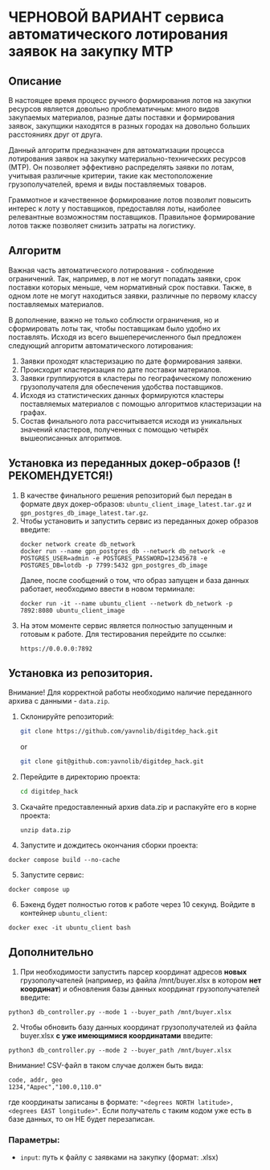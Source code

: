 # **ЧЕРНОВОЙ ВАРИАНТ** сервиса автоматического лотирования заявок на закупку МТР

## Описание
В настоящее время процесс ручного формирования лотов на закупки ресурсов является довольно проблематичным: много видов закупаемых материалов, разные даты поставки и формирования заявок, закупщики находятся в разных городах на довольно больших расстояниях друг от друга. 

Данный алгоритм предназначен для автоматизации процесса лотирования заявок на закупку материально-технических ресурсов (МТР). Он позволяет эффективно распределять заявки по лотам, учитывая различные критерии, такие как местоположение грузополучателей, время и виды поставляемых товаров.

Граммотное и качественное формирование лотов позволит повысить интерес к лоту у поставщиков, предоставляя лоты, наиболее релевантные возможностям поставщиков. Правильное формирование лотов также позволяет снизить затраты на логистику.

## Алгоритм
Важная часть автоматического лотирования - соблюдение ограничений. Так, например, в лот не могут попадать заявки, срок поставки которых меньше, чем нормативный срок поставки. Также, в одном лоте не могут находиться заявки, различные по первому классу поставляемых материалов. 

В дополнение, важно не только соблюсти ограничения, но и сформировать лоты так, чтобы поставщикам было удобно их поставлять. Исходя из всего вышеперечисленного был предложен следующий алгоритм автоматического лотирования:
1. Заявки проходят кластеризацию по дате формирования заявки.
2. Происходит кластеризация по дате поставки материалов.
3. Заявки группируются в кластеры по географическому положению грузополучателя для обеспечения удобства поставщиков.
4. Исходя из статистических данных формируются кластеры поставляемых материалов с помощью алгоритмов кластеризации на графах.
5. Состав финального лота рассчитывается исходя из уникальных значений кластеров, полученных с помощью четырёх вышеописанных алгоритмов.

## Установка из переданных докер-образов (!РЕКОМЕНДУЕТСЯ!)
1. В качестве финального решения репозиторий был передан в формате двух докер-образов: `ubuntu_client_image_latest.tar.gz` и `gpn_postgres_db_image_latest.tar.gz`.
2. Чтобы установить и запустить сервис из переданных докер образов введите:
   ```
   docker network create db_network
   docker run --name gpn_postgres_db --network db_network -e POSTGRES_USER=admin -e POSTGRES_PASSWORD=12345678 -e POSTGRES_DB=lotdb -p 7799:5432 gpn_postgres_db_image
   ```
   Далее, после сообщений о том, что образ запущен и база данных работает, необходимо ввести в новом терминале:
   ```
   docker run -it --name ubuntu_client --network db_network -p 7892:8080 ubuntu_client_image
   ```
3. На этом моменте сервис является полностью запущенным и готовым к работе. Для тестирования перейдите по ссылке:
   ```
   https://0.0.0.0:7892
   ```

## Установка из репозитория. 
Внимание! Для корректной работы необходимо наличие переданного архива с данными - `data.zip`.

1. Склонируйте репозиторий:
   ```bash
   git clone https://github.com/yavnolib/digitdep_hack.git
   ```
   or
   ```bash
   git clone git@github.com:yavnolib/digitdep_hack.git
   ```
2. Перейдите в директорию проекта:
   ```bash
   cd digitdep_hack
   ```
3. Скачайте предоставленный архив data.zip и распакуйте его в корне проекта:
   ```
   unzip data.zip
   ```
4. Запустите и дождитесь окончания сборки проекта:
```
docker compose build --no-cache
```
5. Запустите сервис:
```
docker compose up
```
6. Бэкенд будет полностью готов к работе через 10 секунд. Войдите в контейнер `ubuntu_client`:
```
docker exec -it ubuntu_client bash
```

## Дополнительно

1. При необходимости запустить парсер координат адресов **новых** грузополучателей (например, из файла /mnt/buyer.xlsx в котором **нет координат**) и обновления базы данных координат грузополучателей введите:
```
python3 db_controller.py --mode 1 --buyer_path /mnt/buyer.xlsx
```

2. Чтобы обновить базу данных координат грузополучателей из файла buyer.xlsx **с уже имеющимися координатами** введите:
```
python3 db_controller.py --mode 2 --buyer_path /mnt/buyer.xlsx
```
Внимание! CSV-файл в таком случае должен быть вида:
```
code, addr, geo
1234,"Адрес","100.0,110.0"
```
где координаты записаны в формате: `"<degrees NORTH latitude>,<degrees EAST longitude>"`. Если получатель с таким кодом уже есть в базе данных, то он НЕ будет перезаписан.

### Параметры:
- `input`: путь к файлу с заявками на закупку (формат: .xlsx)
